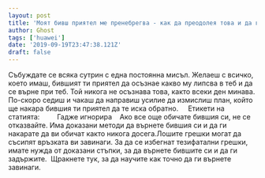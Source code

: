 ```yaml
---
layout: post
title: 'Моят бивш приятел ме пренебрегва - как да преодолея това и да го върна'
author: Ghost
tags: ['huawei']
date: '2019-09-19T23:47:38.121Z'
draft: false
---
```


Събуждате се всяка сутрин с една постоянна мисъл. Желаеш с всичко, което имаш, бившият ти приятел да осъзнае какво му липсва в теб и да се върне при теб. Той никога не осъзнава това, както всеки ден минава. По-скоро седиш и чакаш да направиш усилие да измислиш план, който ще накара бившия ти приятел да те иска обратно.     Етикети на статията:         Гадже игнорира    Ако все още обичате бившия си, не се отказвайте. Има доказани методи да върнете бившия си и да ги накарате да ви обичат както никога досега.Лошите грешки могат да съсипят връзката ви завинаги. За да се избегнат тезифатални грешки, имате нужда от доказани стъпки, за да върнете бившите си и да ги задържите.  Щракнете тук, за да научите как точно да ги върнете завинаги.
